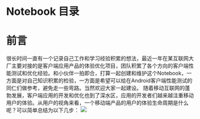 # Notebook 目录
# 前言
很长时间一直有一个记录自己工作和学习经验积累的想法，最近一年在某互联网大厂主要对接的是客户端应用产品的体验优化项目，团队积累了各个方向的客户端性能测试和优化经验。和小伙伴一拍即合，打算一起创建和维护这个Notebook，一方面是对自己知识积累的检验，一方面是希望可以给在Android客户端性能测试的同仁们做参考，避免走一些弯路。当然欢迎大家一起建设。
随着移动互联网的蓬勃发展，客户端应用的开发和优化也到了深水区，应用的开发者们越来越注重移动用户的体验。从用户的视角来看，一个移动端产品的用户的体验生命周期是什么呢？可以简单总结为以下几步：
![](https://raw.githubusercontent.com/ant-SET/images/master/20210404164515.jpg?token=AR23YC7HLZ6IU4X4TACG4ILANF6NU)
